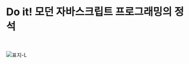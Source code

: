 # Do it! 모던 자바스크립트 프로그래밍의 정석

<br />

![표지-L](https://user-images.githubusercontent.com/5915404/204067802-48e5c4a1-ad63-4a0b-97de-4a0de1508185.jpg)
